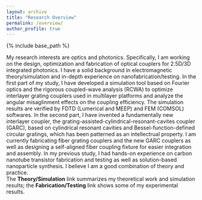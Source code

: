 ```yaml
---
layout: archive
title: "Research Overview"
permalink: /overview/
author_profile: true
---
```


{% include base_path %}

My research interests are optics and photonics. Specifically, I am working on the design, optimization and fabrication of optical couplers for 2.5D/3D integrated photonics. I have a solid background in electromagnetic theory/simulation and in-depth experience on nanofabrication/testing. In the first part of my study, I have developed a simulation tool based on Fourier optics and the rigorous coupled-wave analysis (RCWA) to optimize interlayer grating couplers used in multilayer platforms and analyze the angular misaglinment effects on the coupling efficiency. The simulation results are verified by FDTD (Lumerical and MEEP) and FEM (COMSOL) softwares. In the second part, I have invented a fundamentally new interlayer coupler, the grating-assisted-cylindrical-resonant-cavites coupler (GARC), based on cylindrical resonant cavities and Bessel-function-defined circular gratings, which has been patterned as an intellectrual property. I am currently fabricating fiber grating couplers and the new GARC couplers as well as designing a self-aligned fiber coupling fixture for easier integration and assembly. In my previous study, I had hands-on experience on carbon nanotube transistor fabrication and testing as well as solution-based nanoparticle synthesis. I believe I am a good combination of theory and practice.<br/>
The **Theory/Simulation** link summarizes my theoretical work and simulation results; the **Fabrication/Testing** link shows some of my experimental results. 
